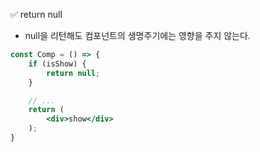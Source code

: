 ✅ return null
* null을 리턴해도 컴포넌트의 생명주기에는 영향을 주지 않는다.
```jsx
const Comp = () => {
    if (isShow) {
        return null;
    }

    // ...
    return (
        <div>show</div>
    );
}
```